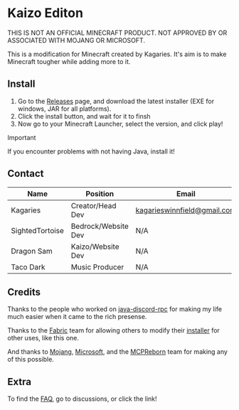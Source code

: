 # Kaizo Editon

THIS IS NOT AN OFFICIAL MINECRAFT PRODUCT. NOT APPROVED BY OR ASSOCIATED WITH MOJANG OR MICROSOFT.

This is a modification for Minecraft created by Kagaries. It's aim is to make Minecraft tougher while adding more to it.

## Install

1. Go to the [Releases](https://github.com/kaizo-edition/kaizo-edition-public/releases) page, and download the latest installer (EXE for windows, JAR for all platforms).
2. Click the install button, and wait for it to finsh
3. Now go to your Minecraft Launcher, select the version, and click play!

> [!IMPORTANT]
> If you encounter problems with not having Java, install it!

## Contact

|  Name | Position |  Email  | Discord |
| ------------- | ------------- | ------------- | ------------- |
| Kagaries | Creator/Head Dev | kagarieswinnfield@gmail.com  | @kagaries  |
| SightedTortoise | Bedrock/Website Dev | N/A  | @sightedtortoise  |
| Dragon Sam | Kaizo/Website Dev | N/A | @dragon_sam1 |
| Taco Dark | Music Producer | N/A | @iamatacoman |

## Credits

Thanks to the people who worked on [java-discord-rpc](https://github.com/MinnDevelopment/java-discord-rpc/tree/master) for making my life much easier when it came to the rich presense.

Thanks to the [Fabric](https://fabricmc.net) team for allowing others to modify their [installer](https://github.com/FabricMC/fabric-installer) for other uses, like this one.

And thanks to [Mojang](https://www.minecraft.net/en-us), [Microsoft](https://www.microsoft.com/en-us/), and the [MCPReborn](https://github.com/Hexeption/MCP-Reborn) team for making any of this possible.

## Extra

To find the [FAQ](https://github.com/kaizo-edition/kaizo-edition-public/discussions/4), go to discussions, or click the link!
